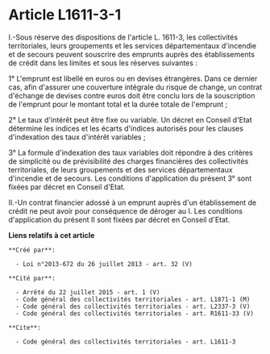 # Article L1611-3-1

I.-Sous réserve des dispositions de l'article L. 1611-3, les collectivités territoriales, leurs groupements et les services
départementaux d'incendie et de secours peuvent souscrire des emprunts auprès des établissements de crédit dans les limites
et sous les réserves suivantes : 

1° L'emprunt est libellé en euros ou en devises étrangères. Dans ce dernier cas, afin d'assurer une couverture intégrale du
risque de change, un contrat d'échange de devises contre euros doit être conclu lors de la souscription de l'emprunt pour le
montant total et la durée totale de l'emprunt ; 

2° Le taux d'intérêt peut être fixe ou variable. Un décret en Conseil d'Etat détermine les indices et les écarts d'indices
autorisés pour les clauses d'indexation des taux d'intérêt variables ; 

3° La formule d'indexation des taux variables doit répondre à des critères de simplicité ou de prévisibilité des charges
financières des collectivités territoriales, de leurs groupements et des services départementaux d'incendie et de secours.
Les conditions d'application du présent 3° sont fixées par décret en Conseil d'Etat. 

II.-Un contrat financier adossé à un emprunt auprès d'un établissement de crédit ne peut avoir pour conséquence de déroger au
I. Les conditions d'application du présent II sont fixées par décret en Conseil d'Etat.

**Liens relatifs à cet article**

	**Créé par**:

	  - Loi n°2013-672 du 26 juillet 2013 - art. 32 (V)

	**Cité par**:

	  - Arrêté du 22 juillet 2015 - art. 1 (V)
	  - Code général des collectivités territoriales - art. L1871-1 (M)
	  - Code général des collectivités territoriales - art. L2337-3 (V)
	  - Code général des collectivités territoriales - art. R1611-33 (V)

	**Cite**:

	  - Code général des collectivités territoriales - art. L1611-3
